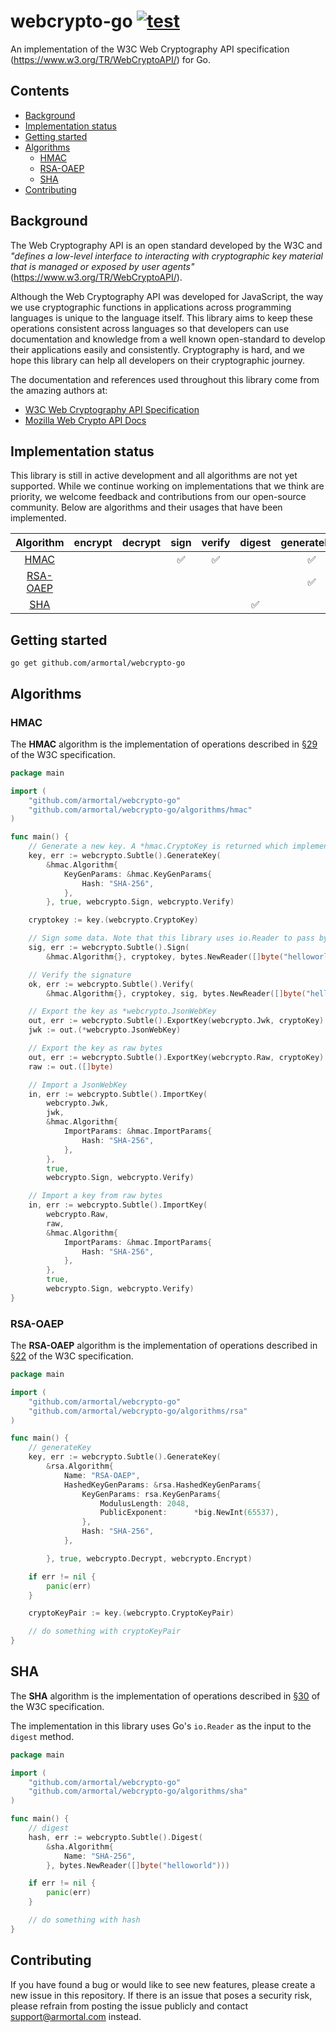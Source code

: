 # webcrypto-go [![test](https://github.com/armortal/webcrypto-go/actions/workflows/test.yaml/badge.svg)](https://github.com/armortal/webcrypto-go/actions/workflows/test.yaml)

An implementation of the W3C Web Cryptography API specification (https://www.w3.org/TR/WebCryptoAPI/) for Go.

## Contents

- [Background](#background)
- [Implementation status](#implementation-status)
- [Getting started](#getting-started)
- [Algorithms](#algorithms)
	- [HMAC](#hmac)
	- [RSA-OAEP](#rsa-oaep)
	- [SHA](#sha)
- [Contributing](#contributing)

## Background

The Web Cryptography API is an open standard developed by the W3C and *"defines a low-level interface to interacting with cryptographic key material that is managed or exposed by user agents"* (https://www.w3.org/TR/WebCryptoAPI/).

Although the Web Cryptography API was developed for JavaScript, the way we use cryptographic functions in applications across programming languages is unique to the language itself. This library aims to keep these operations consistent across languages so that developers can use documentation and knowledge from a well known open-standard to develop their applications easily and consistently. Cryptography is hard, and we hope this library can help all developers on their cryptographic journey.

The documentation and references used throughout this library come from the amazing authors at:
- [W3C Web Cryptography API Specification](https://www.w3.org/TR/WebCryptoAPI/)
- [Mozilla Web Crypto API Docs](https://developer.mozilla.org/en-US/docs/Web/API/Web_Crypto_API)

## Implementation status

This library is still in active development and all algorithms are not yet supported. While we continue working on implementations that we think are priority, we welcome feedback and contributions from our open-source community. Below are algorithms and their usages that have been implemented.

| Algorithm | encrypt | decrypt | sign | verify | digest | generateKey | deriveKey | deriveBits | importKey | exportKey | wrapKey | unwrapKey | 
| :--: | :--: | :--: | :--: | :--: | :--: | :--: | :--: | :--: | :--: | :--: | :--: | :--: | 
| [HMAC](#hmac) |||:white_check_mark:|:white_check_mark:||:white_check_mark:|||:white_check_mark:|:white_check_mark:|||
| [RSA-OAEP](#rsa-oaep) ||||||:white_check_mark:||||:white_check_mark:|||
| [SHA](#sha) |||||:white_check_mark:||||||||

## Getting started

`go get github.com/armortal/webcrypto-go`

## Algorithms

### HMAC

The **HMAC** algorithm is the implementation of operations described in [§29](https://www.w3.org/TR/WebCryptoAPI/#hmac) of the W3C specification.

```go
package main

import (
	"github.com/armortal/webcrypto-go"
	"github.com/armortal/webcrypto-go/algorithms/hmac"
)

func main() {
	// Generate a new key. A *hmac.CryptoKey is returned which implements webcrypto.CryptoKey
	key, err := webcrypto.Subtle().GenerateKey(
		&hmac.Algorithm{
			KeyGenParams: &hmac.KeyGenParams{
				Hash: "SHA-256",
			},
		}, true, webcrypto.Sign, webcrypto.Verify)

	cryptokey := key.(webcrypto.CryptoKey)

	// Sign some data. Note that this library uses io.Reader to pass bytes of data.
	sig, err := webcrypto.Subtle().Sign(
		&hmac.Algorithm{}, cryptokey, bytes.NewReader([]byte("helloworld")))

	// Verify the signature
	ok, err := webcrypto.Subtle().Verify(
		&hmac.Algorithm{}, cryptokey, sig, bytes.NewReader([]byte("helloworld")))

	// Export the key as *webcrypto.JsonWebKey
	out, err := webcrypto.Subtle().ExportKey(webcrypto.Jwk, cryptoKey)
	jwk := out.(*webcrypto.JsonWebKey)

	// Export the key as raw bytes
	out, err := webcrypto.Subtle().ExportKey(webcrypto.Raw, cryptoKey)
	raw := out.([]byte)

	// Import a JsonWebKey
	in, err := webcrypto.Subtle().ImportKey(
		webcrypto.Jwk, 
		jwk, 
		&hmac.Algorithm{
			ImportParams: &hmac.ImportParams{
				Hash: "SHA-256",
			},
		}, 
		true, 
		webcrypto.Sign, webcrypto.Verify)

	// Import a key from raw bytes
	in, err := webcrypto.Subtle().ImportKey(
		webcrypto.Raw, 
		raw, 
		&hmac.Algorithm{
			ImportParams: &hmac.ImportParams{
				Hash: "SHA-256",
			},
		}, 
		true, 
		webcrypto.Sign, webcrypto.Verify)
}
```

### RSA-OAEP

The **RSA-OAEP** algorithm is the implementation of operations described in [§22](https://www.w3.org/TR/WebCryptoAPI/#rsa-oaep) of the W3C specification.

```go
package main

import (
	"github.com/armortal/webcrypto-go"
	"github.com/armortal/webcrypto-go/algorithms/rsa"
)

func main() {
	// generateKey
	key, err := webcrypto.Subtle().GenerateKey(
		&rsa.Algorithm{
			Name: "RSA-OAEP",
			HashedKeyGenParams: &rsa.HashedKeyGenParams{
				KeyGenParams: rsa.KeyGenParams{
					ModulusLength: 2048,
					PublicExponent:      *big.NewInt(65537),
				},
				Hash: "SHA-256",
			},

		}, true, webcrypto.Decrypt, webcrypto.Encrypt)

	if err != nil {
		panic(err)
	}

	cryptoKeyPair := key.(webcrypto.CryptoKeyPair)

	// do something with cryptoKeyPair
}
```

## SHA

The **SHA** algorithm is the implementation of operations described in [§30](https://www.w3.org/TR/WebCryptoAPI/#sha) of the W3C specification.

The implementation in this library uses Go's `io.Reader` as the input to the `digest` method.

```go
package main

import (
	"github.com/armortal/webcrypto-go"
	"github.com/armortal/webcrypto-go/algorithms/sha"
)

func main() {
	// digest
	hash, err := webcrypto.Subtle().Digest(
		&sha.Algorithm{
			Name: "SHA-256",
		}, bytes.NewReader([]byte("helloworld")))

	if err != nil {
		panic(err)
	}

	// do something with hash
}
```


## Contributing

If you have found a bug or would like to see new features, please create a new issue in this repository. If there is an issue that poses a security risk, please refrain from posting the issue publicly and contact [support@armortal.com](mailto://support@armortal.com) instead.